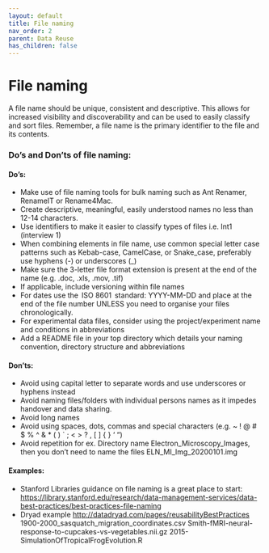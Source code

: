 ```yaml
---
layout: default
title: File naming
nav_order: 2
parent: Data Reuse
has_children: false
---
```


# File naming

A file name should be unique, consistent and descriptive. This allows for increased visibility and discoverability and can be used to easily classify and sort files. Remember, a file name is the primary identifier to the file and its contents.  
### Do’s and Don’ts of file naming:
#### Do’s: 
- Make use of file naming tools for bulk naming such as Ant Renamer, RenameIT or Rename4Mac.
- Create descriptive, meaningful, easily understood names no less than 12-14 characters. 
- Use identifiers to make it easier to classify types of files i.e. Int1 (interview 1) 
- When combining elements in file name, use common special letter case patterns such as Kebab-case, CamelCase, or Snake_case, preferably use hyphens (-) or underscores (_)
- Make sure the 3-letter file format extension is present at the end of the name (e.g. .doc, .xls, .mov, .tif)
- If applicable, include versioning within file names
- For dates use the  ISO 8601  standard: YYYY-MM-DD and place at the end of the file number UNLESS you need to organise your files chronologically. 
- For experimental data files, consider using the project/experiment name and conditions in abbreviations 
- Add a README file in your top directory which details your naming convention, directory structure and abbreviations
#### Don’ts:
- Avoid using capital letter to separate words and use underscores or hyphens instead
- Avoid naming files/folders with individual persons names as it impedes handover and data sharing. 
- Avoid long names
- Avoid using spaces, dots, commas and special characters (e.g. ~ ! @ # $ % ^ & * ( ) ` ; < > ? , [ ] { } ‘ “)
- Avoid repetition for ex. Directory name Electron_Microscopy_Images, then you don’t need to name the files ELN_MI_Img_20200101.img 

#### Examples:
- Stanford Libraries guidance on file naming is a great place to start: https://library.stanford.edu/research/data-management-services/data-best-practices/best-practices-file-naming
- Dryad example http://datadryad.com/pages/reusabilityBestPractices
1900-2000_sasquatch_migration_coordinates.csv
Smith-fMRI-neural-response-to-cupcakes-vs-vegetables.nii.gz
2015-SimulationOfTropicalFrogEvolution.R
